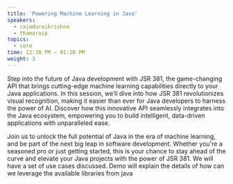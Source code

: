 ```yaml
---
title: 'Powering Machine Learning in Java'
speakers:
  - rajaduraikrishna
  - thamaraip
topics:
  - core
time: 12:30 PM – 01:20 PM
weight: 3
---
```


Step into the future of Java development with JSR 381, the game-changing API that brings cutting-edge machine learning capabilities directly to your Java applications. In this session, we’ll dive into how JSR 381 revolutionizes visual recognition, making it easier than ever for Java developers to harness the power of AI. Discover how this innovative API seamlessly integrates into the Java ecosystem, empowering you to build intelligent, data-driven applications with unparalleled ease. 

Join us to unlock the full potential of Java in the era of machine learning, and be part of the next big leap in software development. Whether you're a seasoned pro or just getting started, this is your chance to stay ahead of the curve and elevate your Java projects with the power of JSR 381. We will have a set of use cases discussed.  Demo will explain the details of how can we leverage the available libraries from java